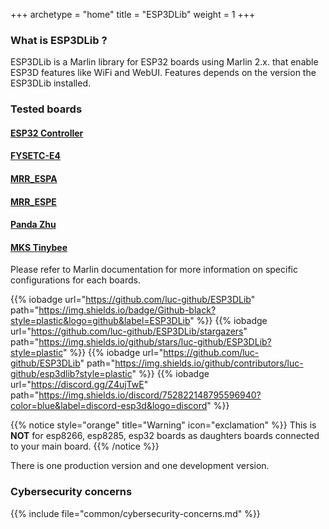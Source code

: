+++
archetype = "home"
title = "ESP3DLib"
weight = 1
+++

### What is ESP3DLib ?

ESP3DLib is a Marlin library for ESP32 boards using Marlin 2.x. that enable ESP3D features like WiFi and WebUI.
Features depends on the version the ESP3DLib installed.

### Tested boards 

#### [ESP32 Controller](https://github.com/simon-jouet/ESP32Controller)
#### [FYSETC-E4](https://github.com/FYSETC/FYSETC-E4)
#### [MRR_ESPA](https://github.com/maplerainresearch/MRR_ESPA)
#### [MRR_ESPE](https://github.com/maplerainresearch/MRR_ESPE)
#### [Panda Zhu](https://github.com/markniu/PandaZHU)
#### [MKS Tinybee](https://github.com/makerbase-mks/MKS-TinyBee)

Please refer to Marlin documentation for more information on specific configurations for each boards.

{{% iobadge url="https://github.com/luc-github/ESP3DLib" path="https://img.shields.io/badge/Github-black?style=plastic&logo=github&label=ESP3DLib" %}}
{{% iobadge url="https://github.com/luc-github/ESP3DLib/stargazers" path="https://img.shields.io/github/stars/luc-github/ESP3DLib?style=plastic" %}}
{{% iobadge url="https://github.com/luc-github/ESP3DLib" path="https://img.shields.io/github/contributors/luc-github/esp3dlib?style=plastic" %}}
{{% iobadge url="https://discord.gg/Z4ujTwE" path="https://img.shields.io/discord/752822148795596940?color=blue&label=discord-esp3d&logo=discord" %}}

{{% notice style="orange" title="Warning" icon="exclamation" %}}
This is **NOT** for  esp8266, esp8285, esp32 boards as daughters boards connected to your main board.
{{% /notice %}}

There is one production version and one development version.   

### Cybersecurity concerns

{{% include file="common/cybersecurity-concerns.md" %}}
